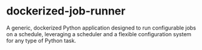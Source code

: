 # dockerized-job-runner
A generic, dockerized Python application designed to run configurable jobs on a schedule, leveraging a scheduler and a flexible configuration system for any type of Python task.
